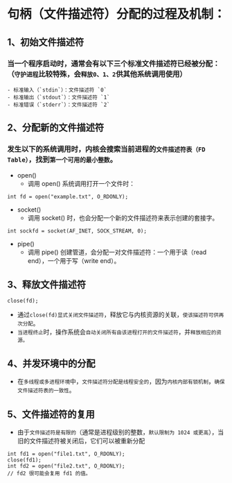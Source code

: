 # 句柄（文件描述符）分配的过程及机制：

## 1、初始文件描述符
### 当一个程序启动时，通常会有以下三个标准文件描述符已经被分配：（`守护进程`比较特殊，会`释放0、1、2`供其他系统调用使用）
    - 标准输入（`stdin`）：文件描述符 `0`
    - 标准输出（`stdout`）：文件描述符 `1`
    - 标准错误（`stderr`）：文件描述符 `2`


## 2、分配新的文件描述符
### 发生以下的系统调用时，内核会搜索当前进程的`文件描述符表（FD Table）`，找到`第一个可用的最小整数`。
- open()
    - 调用 open() 系统调用打开一个文件时：
```
int fd = open("example.txt", O_RDONLY);
```
- socket()
    - 调用 socket() 时，也会分配一个新的文件描述符来表示创建的套接字。
```
int sockfd = socket(AF_INET, SOCK_STREAM, 0);
```

- pipe()
    - 调用 pipe() 创建管道，会分配一对文件描述符：一个用于读（read end），一个用于写（write end）。

## 3、释放文件描述符
```
close(fd);
```
- 通过`close(fd)显式关闭文件描述符`，释放它与内核资源的关联，`使该描述符可供再次分配`。
- `当进程终止`时，操作系统会`自动关闭所有由该进程打开的文件描述符`，并`释放相应的资源。`

## 4、并发环境中的分配
- 在`多线程或多进程环境`中，`文件描述符分配是线程安全的`，因为`内核内部有锁机制`，`确保文件描述符表的一致性`。

## 5、文件描述符的复用
- 由于`文件描述符是有限的`（通常是进程级别的整数，`默认限制为 1024 或更高`），当旧的文件描述符被关闭后，它们可以被重新分配
```
int fd1 = open("file1.txt", O_RDONLY);
close(fd1);
int fd2 = open("file2.txt", O_RDONLY);
// fd2 很可能会复用 fd1 的值。
```